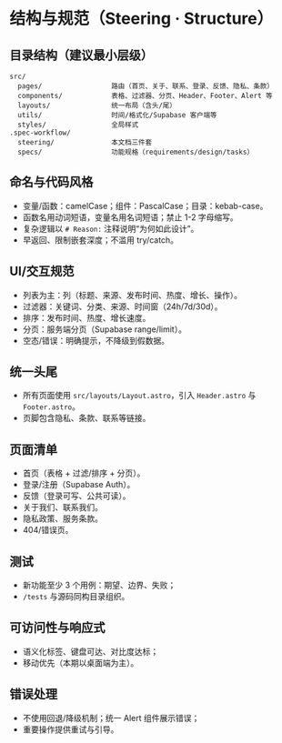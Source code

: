 # 结构与规范（Steering · Structure）

## 目录结构（建议最小层级）

```
src/
  pages/                 路由（首页、关于、联系、登录、反馈、隐私、条款）
  components/            表格、过滤器、分页、Header、Footer、Alert 等
  layouts/               统一布局（含头/尾）
  utils/                 时间/格式化/Supabase 客户端等
  styles/                全局样式
.spec-workflow/
  steering/              本文档三件套
  specs/                 功能规格（requirements/design/tasks）
```

## 命名与代码风格

- 变量/函数：camelCase；组件：PascalCase；目录：kebab-case。
- 函数名用动词短语，变量名用名词短语；禁止 1-2 字母缩写。
- 复杂逻辑以 `# Reason:` 注释说明“为何如此设计”。
- 早返回、限制嵌套深度；不滥用 try/catch。

## UI/交互规范

- 列表为主：列（标题、来源、发布时间、热度、增长、操作）。
- 过滤器：关键词、分类、来源、时间窗（24h/7d/30d）。
- 排序：发布时间、热度、增长速度。
- 分页：服务端分页（Supabase range/limit）。
- 空态/错误：明确提示，不降级到假数据。

## 统一头尾

- 所有页面使用 `src/layouts/Layout.astro`，引入 `Header.astro` 与 `Footer.astro`。
- 页脚包含隐私、条款、联系等链接。

## 页面清单

- 首页（表格 + 过滤/排序 + 分页）。
- 登录/注册（Supabase Auth）。
- 反馈（登录可写、公共可读）。
- 关于我们、联系我们。
- 隐私政策、服务条款。
- 404/错误页。

## 测试

- 新功能至少 3 个用例：期望、边界、失败；
- `/tests` 与源码同构目录组织。

## 可访问性与响应式

- 语义化标签、键盘可达、对比度达标；
- 移动优先（本期以桌面端为主）。

## 错误处理

- 不使用回退/降级机制；统一 Alert 组件展示错误；
- 重要操作提供重试与引导。

